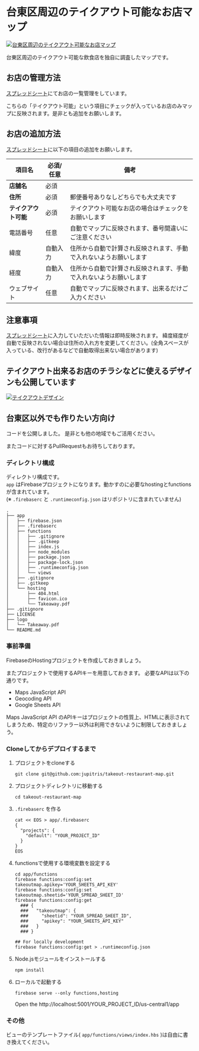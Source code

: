 # 台東区周辺のテイクアウト可能なお店マップ

[![台東区周辺のテイクアウト可能なお店マップ](https://user-images.githubusercontent.com/6129513/79033298-1c8f3d80-7be8-11ea-953d-53bb86c5010a.png)](https://takeoutmap-6fe47.web.app/)

台東区周辺のテイクアウト可能な飲食店を独自に調査したマップです。

## お店の管理方法
[スプレッドシート](https://docs.google.com/spreadsheets/d/17wEI2oBZ94odAKiXm7eeoWpkhA5jdVaZogVxhRYXxaU/edit#gid=0)にてお店の一覧管理をしています。   

こちらの「テイクアウト可能」という項目にチェックが入っているお店のみマップに反映されます。是非とも追加をお願いします。

## お店の追加方法
[スプレッドシート](https://docs.google.com/spreadsheets/d/17wEI2oBZ94odAKiXm7eeoWpkhA5jdVaZogVxhRYXxaU/edit#gid=0)に以下の項目の追加をお願いします。

| 項目名 | 必須/任意 | 備考 |
| ---- | ---- | ---- |
| **店舗名** | 必須 |  |
| **住所** | 必須 | 郵便番号ありなしどちらでも大丈夫です  |
| **テイクアウト可能** | 必須 | テイクアウト可能なお店の場合はチェックをお願いします |
| 電話番号 | 任意 | 自動でマップに反映されます、番号間違いにご注意ください |
| 緯度 | 自動入力 | 住所から自動で計算され反映されます、手動で入れないようお願いします | 
| 経度 | 自動入力 | 住所から自動で計算され反映されます、手動で入れないようお願いします | 
| ウェブサイト | 任意 | 自動でマップに反映されます、出来るだけご入力ください | 



   


## 注意事項
[スプレッドシート](https://docs.google.com/spreadsheets/d/17wEI2oBZ94odAKiXm7eeoWpkhA5jdVaZogVxhRYXxaU/edit#gid=0)に入力していただいた情報は即時反映されます。
緯度経度が自動で反映されない場合は住所の入れ方を変更してください。(全角スペースが入っている、改行があるなどで自動取得出来ない場合があります)


## テイクアウト出来るお店のチラシなどに使えるデザインも公開しています
[![テイクアウトデザイン](https://user-images.githubusercontent.com/6129513/79034692-29fdf500-7bf3-11ea-9a28-07183514f4f6.png)](https://takeoutmap-6fe47.web.app/Takeaway.pdf)


## 台東区以外でも作りたい方向け
コードを公開しました。
是非とも他の地域でもご活用ください。

またコードに対するPullRequestもお待ちしております。

### ディレクトリ構成
ディレクトリ構成です。  
`app` はFirebaseプロジェクトになります。動かすのに必要なhostingとfunctionsが含まれています。  
(※ `.firebaserc` と `.runtimeconfig.json` はリポジトリに含まれていません)  

    .
    ├── app
    │   ├── firebase.json
    │   ├── .firebaserc
    │   ├── functions
    │   │   ├── .gitignore
    │   │   ├── .gitkeep
    │   │   ├── index.js
    │   │   ├── node_modules
    │   │   ├── package.json
    │   │   ├── package-lock.json
    │   │   ├── .runtimeconfig.json
    │   │   └── views
    │   ├── .gitignore
    │   ├── .gitkeep
    │   └── hosting
    │       ├── 404.html
    │       ├── favicon.ico
    │       └── Takeaway.pdf
    ├── .gitignore
    ├── LICENSE
    ├── logo
    │   └── Takeaway.pdf
    └── README.md

### 事前準備

FirebaseのHostingプロジェクトを作成しておきましょう。

またプロジェクトで使用するAPIキーを用意しておきます。
必要なAPIは以下の通りです。

- Maps JavaScript API
- Geocoding API
- Google Sheets API

Maps JavaScript API のAPIキーはプロジェクトの性質上、HTMLに表示されてしまうため、特定のリファラー以外は利用できないように制限しておきましょう。

### Cloneしてからデプロイするまで

1. プロジェクトをcloneする  

    ```
    git clone git@github.com:jupitris/takeout-restaurant-map.git
    ```

1. プロジェクトディレクトリに移動する  

    ```
    cd takeout-restaurant-map
    ```

1. `.firebaserc` を作る  

    ```
    cat << EOS > app/.firebaserc
    {
      "projects": {
        "default": "YOUR_PROJECT_ID"
      }
    }
    EOS
    ```

1. functionsで使用する環境変数を設定する  
    
    ```
    cd app/functions
    firebase functions:config:set takeoutmap.apikey='YOUR_SHEETS_API_KEY'
    firebase functions:config:set takeoutmap.sheetid='YOUR_SPREAD_SHEET_ID'
    firebase functions:config:get
      ### {
      ###   "takeoutmap": {
      ###     "sheetid": "YOUR_SPREAD_SHEET_ID",
      ###     "apikey": "YOUR_SHEETS_API_KEY"
      ###   }
      ### }
    
    ## For locally development
    firebase functions:config:get > .runtimeconfig.json
    ```

1. Node.jsモジュールをインストールする  

    ```
    npm install
    ```

1. ローカルで起動する

    ```
    firebase serve --only functions,hosting
    ```

    Open the http://localhost:5001/YOUR_PROJECT_ID/us-central1/app

### その他

ビューのテンプレートファイル( `app/functions/views/index.hbs` )は自由に書き換えてください。